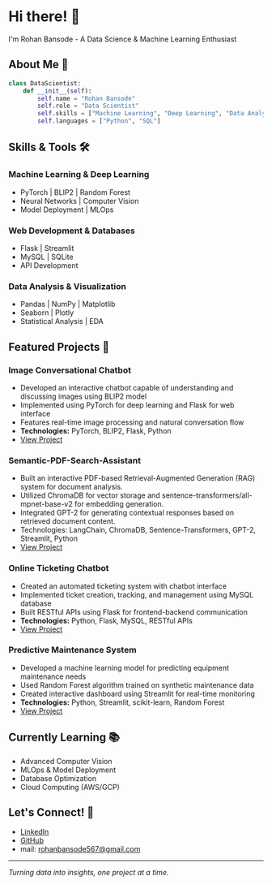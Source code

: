 # Hi there! 👋 

I'm Rohan Bansode - A Data Science & Machine Learning Enthusiast

## About Me 🎯
```python
class DataScientist:
    def __init__(self):
        self.name = "Rohan Bansode"
        self.role = "Data Scientist"
        self.skills = ["Machine Learning", "Deep Learning", "Data Analysis"]
        self.languages = ["Python", "SQL"]
```

## Skills & Tools 🛠️

### Machine Learning & Deep Learning
- PyTorch | BLIP2 | Random Forest
- Neural Networks | Computer Vision
- Model Deployment | MLOps

### Web Development & Databases
- Flask | Streamlit
- MySQL | SQLite
- API Development

### Data Analysis & Visualization
- Pandas | NumPy | Matplotlib
- Seaborn | Plotly
- Statistical Analysis | EDA

## Featured Projects 🚀

### Image Conversational Chatbot
- Developed an interactive chatbot capable of understanding and discussing images using BLIP2 model
- Implemented using PyTorch for deep learning and Flask for web interface
- Features real-time image processing and natural conversation flow
- **Technologies:** PyTorch, BLIP2, Flask, Python
- [View Project](https://github.com/Veer-w/image-question-answering-blip2.git)

### Semantic-PDF-Search-Assistant
- Built an interactive PDF-based Retrieval-Augmented Generation (RAG) system for document analysis.
- Utilized ChromaDB for vector storage and sentence-transformers/all-mpnet-base-v2 for embedding generation.
- Integrated GPT-2 for generating contextual responses based on retrieved document content.
- Technologies: LangChain, ChromaDB, Sentence-Transformers, GPT-2, Streamlit, Python
- [View Project](https://github.com/Veer-w/Semantic-PDF-Search-Assistant.git)

### Online Ticketing Chatbot
- Created an automated ticketing system with chatbot interface
- Implemented ticket creation, tracking, and management using MySQL database
- Built RESTful APIs using Flask for frontend-backend communication
- **Technologies:** Python, Flask, MySQL, RESTful APIs
- [View Project](https://github.com/Veer-w/online-chatbot-for-ticketing.git)

### Predictive Maintenance System
- Developed a machine learning model for predicting equipment maintenance needs
- Used Random Forest algorithm trained on synthetic maintenance data
- Created interactive dashboard using Streamlit for real-time monitoring
- **Technologies:** Python, Streamlit, scikit-learn, Random Forest
- [View Project](https://github.com/Veer-w/testing-2.git)


## Currently Learning 📚
- Advanced Computer Vision
- MLOps & Model Deployment
- Database Optimization
- Cloud Computing (AWS/GCP)

## Let's Connect! 🤝
- [LinkedIn](https://www.linkedin.com/in/rohan-bansode-4a7999239)
- [GitHub](https://github.com/Veer-w)
- mail: rohanbansode567@gmail.com

---
*Turning data into insights, one project at a time.*
